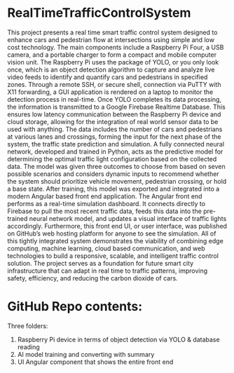# RealTimeTrafficControlSystem

This project presents a real time smart traffic control system designed to enhance cars and pedestrian flow at intersections using simple and low cost technology. The main components include a Raspberry Pi Four, a USB camera, and a portable charger to form a compact and mobile computer vision unit. The Raspberry Pi uses the package of YOLO, or you only look once, which is an object detection algorithm to capture and analyze live video feeds to identify and quantify cars and pedestrians in specified zones. Through a remote SSH, or secure shell, connection via PuTTY with X11 forwarding, a GUI application is rendered on a laptop to monitor the detection process in real-time. Once YOLO completes its data processing, the information is transmitted to a Google Firebase Realtime Database. This ensures low latency communication between the Raspberry Pi device and cloud storage, allowing for the integration of real world sensor data to be used with anything. The data includes the number of cars and pedestrians at various lanes and crossings, forming the input for the next phase of the system, the traffic state prediction and simulation. 
A fully connected neural network, developed and trained in Python, acts as the predictive model for determining the optimal traffic light configuration based on the collected data. The model was given three outcomes to choose from based on seven possible scenarios and considers dynamic inputs to recommend whether the system should prioritize vehicle movement, pedestrian crossing, or hold a base state. After training, this model was exported and integrated into a modern Angular based front end application. The Angular front end performs as a real-time simulation dashboard. It connects directly to Firebase to pull the most recent traffic data, feeds this data into the pre-trained neural network model, and updates a visual interface of traffic lights accordingly. Furthermore, this front end UI, or user interface, was published on GitHub’s web hosting platform for anyone to see the simulation. All of this tightly integrated system demonstrates the viability of combining edge computing, machine learning, cloud based communication, and web technologies to build a responsive, scalable, and intelligent traffic control solution. The project serves as a foundation for future smart city infrastructure that can adapt in real time to traffic patterns, improving safety, efficiency, and reducing the carbon dioxide of cars.

# GitHub Repo contents:
Three folders:
1. Raspberry Pi device in terms of object detection via YOLO & database reading
2. AI model training and converting with summary
3. UI Angular component that shows the entire front end
